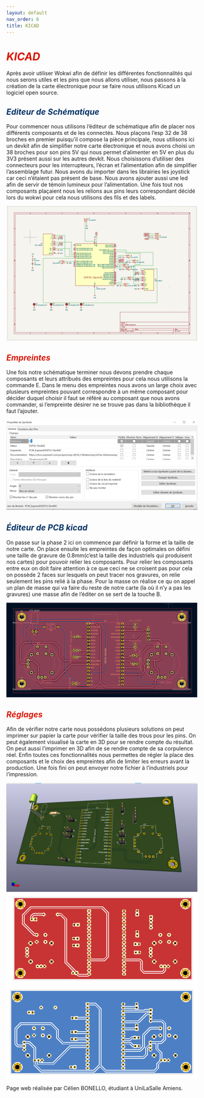 ```yaml
---
layout: default
nav_order: 6
title: KICAD
---
```


# <span style="color:#DB1702">_KICAD_</span>

Après avoir utiliser Wokwi afin de définir les différentes fonctionnalités qui nous serons utiles et les pins que nous allons utiliser, nous passons à la création de la carte électronique pour se faire nous utilisons Kicad un logiciel open source.

## <span style="color:#003366">_Editeur de Schématique_</span>

Pour commencer nous utilisons l’éditeur de schématique afin de placer nos différents composants et de les connectés. Nous plaçons l’esp 32 de 38 broches en premier puisqu’il compose la pièce principale, nous utilisons ici un devkit afin de simplifier notre carte électronique et nous avons choisi un 38 broches pour son pins 5V qui nous permet d’alimenter en 5V en plus du 3V3 présent aussi sur les autres devkit. Nous choisissons d’utiliser des connecteurs pour les interrupteurs, l’écran et l’alimentation afin de simplifier l’assemblage futur. Nous avons du importer dans les librairies les joystick car ceci n’étaient pas présent de base. Nous avons ajouter aussi une led afin de servir de témoin lumineux pour l’alimentation.
Une fois tout nos composants plaçaient nous les relions aux pins leurs correspondant décidé lors du wokwi pour cela nous utilisons des fils et des labels.

![Illustration kicad1](images/13.PNG)

## <span style="color:#DB1702">_Empreintes_</span>

Une fois notre schématique terminer nous devons prendre chaque composants et leurs attribués des empreintes pour cela nous utilisons la commande E. Dans le menu des empreintes nous avons un large choix avec plusieurs empreintes pouvant correspondre à un même composant pour décider duquel choisir il faut se référé au composant que nous avons commander, si l’empreinte désirer ne se trouve pas dans la bibliothèque il faut l’ajouter.

![Illustration assemblage](images/18.PNG)

## <span style="color:#003366">_Éditeur de PCB kicad_</span>

On passe sur la phase 2 ici on commence par définir la forme et la taille de notre carte. On place ensuite les empreintes de façon optimales on défini une taille de gravure de 0.8mm(c’est la taille des industriels qui produisent nos cartes) pour pouvoir relier les composants. Pour relier les composants entre eux on doit faire attention à ce que ceci ne se croisent pas pour cela on possède 2 faces sur lesquels on peut tracer nos gravures, on relie seulement les pins relié à la phase. Pour la masse on réalise ce qu on appel un plan de masse qui va faire du reste de notre carte (la où il n’y a pas les gravures) une masse afin de l’éditer on se sert de la touche B.

![Illustration assemblage](images/15.PNG)

## <span style="color:#DB1702">_Réglages_</span>

Afin de vérifier notre carte nous possédons plusieurs solutions on peut imprimer sur papier la carte pour vérifier la taille des trous pour les pins. On peut également visualisé la carte en 3D pour se rendre compte du résultat. On peut aussi l’imprimer en 3D afin de se rendre compte de sa corpulence réel. Enfin toutes ces fonctionnalités nous permettes de régler la place des composants et le choix des empreintes afin de limiter les erreurs avant la production.  Une fois fini on peut envoyer notre fichier à l’industriels pour l’impression.

![Illustration assemblage](images/14.PNG)
![Illustration assemblage](images/16.PNG)
![Illustration assemblage](images/17.PNG)

Page web réalisée par Célien BONELLO, étudiant à UniLaSalle Amiens.
